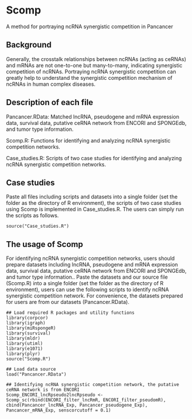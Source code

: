 # Scomp
A method for portraying ncRNA synergistic competition in Pancancer

## Background
Generally, the crosstalk relationships between ncRNAs (acting as ceRNAs) and mRNAs are not one-to-one but many-to-many, indicating synergistic competition of ncRNAs. Portraying ncRNA synergistic competition can greatly help to understand the synergistic competition mechanism of ncRNAs in human complex diseases.

## Description of each file
Pancancer.RData: Matched lncRNA, pseudogene and mRNA expression data, survival data, putative ceRNA network from ENCORI and SPONGEdb, and tumor type information.

Scomp.R: Functions for identifying and analyzing ncRNA synergistic competition networks.

Case_studies.R: Scripts of two case studies for identifying and analyzing ncRNA synergistic competition networks.

## Case studies
Paste all files including scripts and datasets into a single folder (set the folder as the directory of R environment), the scripts of two case studies using Scomp is implemented in Case_studies.R. The users can simply run the scripts as follows.

```{r echo=FALSE, results='hide', message=FALSE}
source("Case_studies.R")
```

## The usage of Scomp
For identifying ncRNA synergistic competition networks, users should prepare datasets including lncRNA, pseudogene and mRNA expression data, survival data, putative ceRNA network from ENCORI and SPONGEdb, and tumor type information.. Paste the datasets and our source file (Scomp.R) into a single folder (set the folder as the directory of R environment), users can use the following scripts to identify ncRNA synergistic competition network. For convenience, the datasets prepared for users are from our datasets (Pancancer.RData). 

```{r echo=FALSE, results='hide', message=FALSE}
## Load required R packages and utility functions
library(corpcor)
library(igraph)
library(miRspongeR)
library(survival)
library(mldr)
library(utiml)
library(e1071)
library(plyr)
source("Scomp.R")

## Load data source
load("Pancancer.RData")

## Identifying ncRNA synergistic competition network, the putative ceRNA network is from ENCORI
Scomp_ENCORI_lncRpseudo2lncRpseudo <- Scomp_sc(rbind(ENCORI_filter_lncRmR, ENCORI_filter_pseudomR), cbind(Pancancer_lncRNA_Exp, Pancancer_pseudogene_Exp), Pancancer_mRNA_Exp, senscorcutoff = 0.1)
```
